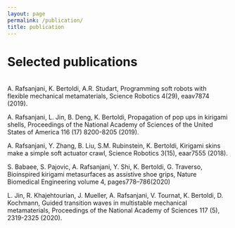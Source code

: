 ```yaml
---
layout: page
permalink: /publication/
title: publication
---
```


# Selected publications
\
A. Rafsanjani, K. Bertoldi, A.R. Studart,
Programming soft robots with flexible mechanical metamaterials,
Science Robotics 4(29), eaav7874 (2019).

A. Rafsanjani, L. Jin, B. Deng, K. Bertoldi,
Propagation of pop ups in kirigami shells,
Proceedings of the National Academy of Sciences of the United States of America 116 (17) 8200-8205 (2019).

A. Rafsanjani, Y. Zhang, B. Liu, S.M. Rubinstein, K. Bertoldi,
Kirigami skins make a simple soft actuator crawl,
Science Robotics 3(15), eaar7555 (2018).

S. Babaee, S. Pajovic, A. Rafsanjani, Y. Shi, K. Bertoldi, G. Traverso, Bioinspired kirigami metasurfaces as assistive shoe grips, Nature Biomedical Engineering volume 4, pages778–786(2020)

L. Jin, R. Khajehtourian, J. Mueller, A. Rafsanjani, V. Tournat, K. Bertoldi, D. Kochmann,
Guided transition waves in multistable mechanical metamaterials,
Proceedings of the National Academy of Sciences 117 (5), 2319-2325 (2020).






<!-- <ul class="post-list">
{% for poem in site.poetry reversed %}
    <li>
        <h2><a class="poem-title" href="{{ poem.url | prepend: site.baseurl }}">{{ poem.title }}</a></h2>
        <p class="post-meta">{{ poem.date | date: '%B %-d, %Y — %H:%M' }}</p>
      </li>
{% endfor %}
</ul> -->
